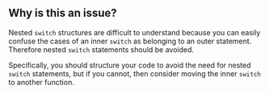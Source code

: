 ## Why is this an issue?
 
Nested `switch` structures are difficult to understand because you can easily confuse the cases of an inner `switch` as belonging to an outer statement. Therefore nested `switch` statements should be avoided.
 
Specifically, you should structure your code to avoid the need for nested `switch` statements, but if you cannot, then consider moving the inner `switch` to another function.